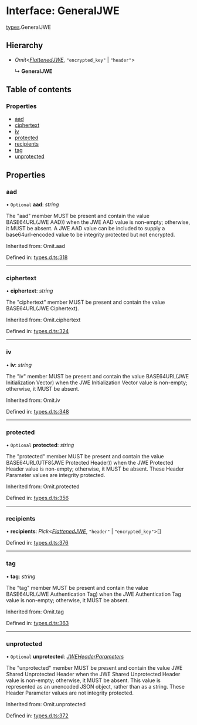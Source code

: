 # Interface: GeneralJWE

[types](../modules/types.md).GeneralJWE

## Hierarchy

- *Omit*<[*FlattenedJWE*](types.flattenedjwe.md), ``"encrypted_key"`` \| ``"header"``\>

  ↳ **GeneralJWE**

## Table of contents

### Properties

- [aad](types.generaljwe.md#aad)
- [ciphertext](types.generaljwe.md#ciphertext)
- [iv](types.generaljwe.md#iv)
- [protected](types.generaljwe.md#protected)
- [recipients](types.generaljwe.md#recipients)
- [tag](types.generaljwe.md#tag)
- [unprotected](types.generaljwe.md#unprotected)

## Properties

### aad

• `Optional` **aad**: *string*

The "aad" member MUST be present and contain the value
BASE64URL(JWE AAD)) when the JWE AAD value is non-empty;
otherwise, it MUST be absent.  A JWE AAD value can be included to
supply a base64url-encoded value to be integrity protected but not
encrypted.

Inherited from: Omit.aad

Defined in: [types.d.ts:318](https://github.com/panva/jose/blob/v3.12.1/src/types.d.ts#L318)

___

### ciphertext

• **ciphertext**: *string*

The "ciphertext" member MUST be present and contain the value
BASE64URL(JWE Ciphertext).

Inherited from: Omit.ciphertext

Defined in: [types.d.ts:324](https://github.com/panva/jose/blob/v3.12.1/src/types.d.ts#L324)

___

### iv

• **iv**: *string*

The "iv" member MUST be present and contain the value
BASE64URL(JWE Initialization Vector) when the JWE Initialization
Vector value is non-empty; otherwise, it MUST be absent.

Inherited from: Omit.iv

Defined in: [types.d.ts:348](https://github.com/panva/jose/blob/v3.12.1/src/types.d.ts#L348)

___

### protected

• `Optional` **protected**: *string*

The "protected" member MUST be present and contain the value
BASE64URL(UTF8(JWE Protected Header)) when the JWE Protected
Header value is non-empty; otherwise, it MUST be absent.  These
Header Parameter values are integrity protected.

Inherited from: Omit.protected

Defined in: [types.d.ts:356](https://github.com/panva/jose/blob/v3.12.1/src/types.d.ts#L356)

___

### recipients

• **recipients**: *Pick*<[*FlattenedJWE*](types.flattenedjwe.md), ``"header"`` \| ``"encrypted_key"``\>[]

Defined in: [types.d.ts:376](https://github.com/panva/jose/blob/v3.12.1/src/types.d.ts#L376)

___

### tag

• **tag**: *string*

The "tag" member MUST be present and contain the value
BASE64URL(JWE Authentication Tag) when the JWE Authentication Tag
value is non-empty; otherwise, it MUST be absent.

Inherited from: Omit.tag

Defined in: [types.d.ts:363](https://github.com/panva/jose/blob/v3.12.1/src/types.d.ts#L363)

___

### unprotected

• `Optional` **unprotected**: [*JWEHeaderParameters*](types.jweheaderparameters.md)

The "unprotected" member MUST be present and contain the value JWE
Shared Unprotected Header when the JWE Shared Unprotected Header
value is non-empty; otherwise, it MUST be absent.  This value is
represented as an unencoded JSON object, rather than as a string.
These Header Parameter values are not integrity protected.

Inherited from: Omit.unprotected

Defined in: [types.d.ts:372](https://github.com/panva/jose/blob/v3.12.1/src/types.d.ts#L372)
